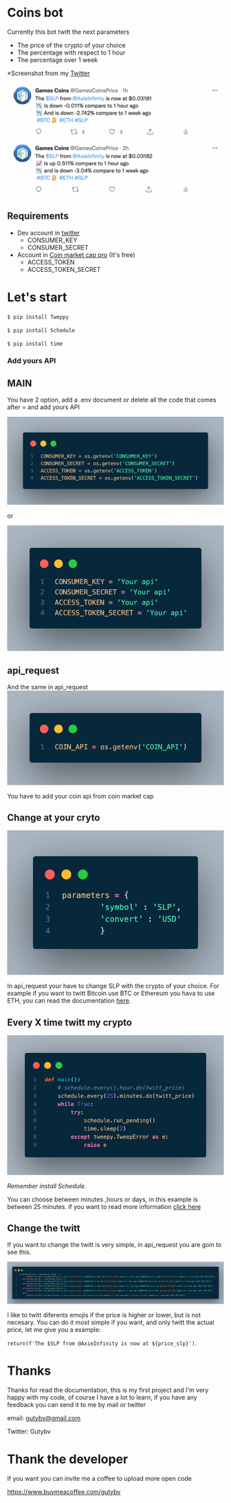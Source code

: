 # Coins bot
Currently this bot twitt the next parameters
- The price of the crypto of your choice
- The percentage with respect to 1 hour
- The percentage over 1 week

*Screenshot from my [Twitter](https://twitter.com/GamesCoinsPrice)

![Games coins twitter](tw.png)
## Requirements
-  Dev account in [twitter](https://developer.twitter.com/en/portal/dashboard "twitter")
	- CONSUMER_KEY
	- CONSUMER_SECRET
- Account in [Coin market cap pro](https://pro.coinmarketcap.com/account "coinmarketcap") (It's free)
	- ACCESS_TOKEN
	- ACCESS_TOKEN_SECRET

# Let's start

`$ pip install Tweppy`

`$ pip install Schedule`

`$ pip install time`

### Add yours API


## MAIN


You have 2 option, add a .env document or delete all the code that comes after = and add yours API

![Main API](api_main.png)


or


![Your api](code.png)

## api_request
And the same in api_request
![](api_req.png)


You have to add your coin api from coin market cap


## Change at your cryto 
![crypto](param.png)


In api_request your have to change SLP with the crypto of your choice. For example if you want to twitt Bitcoin use BTC or Ethereum you hava to use ETH, you can read the documentation [here](https://coinmarketcap.com/api/documentation/v1/#operation/getV1CryptocurrencyListingsLatest).


## Every X time twitt my crypto

![](min.png)


*Remember install Schedule.*

You can choose between minutes ,hours or days, in this example is between 25 minutes.
if you want to read more information [click here](https://schedule.readthedocs.io/en/stable/)


## Change the twitt

If you want to change the twitt is very simple, in api_request you are goin to see this.

![](twitt.png)

I like to twitt diferents emojis if the price is higher or lower, but is not necesary.
You can do it most simple if you want, and only twitt the actual price, let me give you a example:

`return(f'The $SLP from @AxieInfinity is now at ${price_slp}')`.

# Thanks
Thanks for read the documentation, this is my first project and I'm very happy with my code, of course I have a lot to learn, if you have any feedback you can send it to me by mail or twitter

email: gutybv@gmail.com

Twitter: Gutybv

# Thank the developer
If you want you can invite me a coffee to upload more open code

https://www.buymeacoffee.com/gutybv
